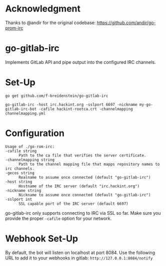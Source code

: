 # Acknowledgment
Thanks to @andir for the original codebase: https://github.com/andir/go-prom-irc

# go-gitlab-irc

Implements GitLab API and pipe output into the configured IRC channels.

# Set-Up

  `go get github.com/f-breidenstein/go-gitlab-irc`
  
  `go-gitlab-irc -host irc.hackint.org -sslport 6697 -nickname my-go-gitlab-irc-bot -cafile hackint-rootca.crt -channelmapping channelmapping.yml`

# Configuration
  ```
 Usage of ./go-rom-irc:
  -cafile string
    	Path to the ca file that verifies the server certificate.
  -channelmapping string
    	Path to the channel mapping file that mapps repository names to irc channels.
  -gecos string
    	Realname to assume once connected (default "go-gitlab-irc")
  -host string
    	Hostname of the IRC server (default "irc.hackint.org")
  -nickname string
    	Nickname to assume once connected (default "go-gitlab-irc")
  -sslport int
    	SSL capable port of the IRC server (default 6697)
```

go-gitlab-irc only supports connecting to IRC via SSL so far. Make sure you provide the proper `-cafile` option for your network.

# Webhook Set-Up

By default, the bot will listen on localhost at port 8084. Use the following URL
to add it to your webhooks in gitlab: `http://127.0.0.1:8084/notify`
